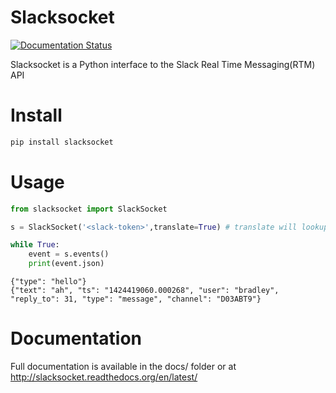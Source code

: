 # Slacksocket

[![Documentation Status](https://readthedocs.org/projects/slacksocket/badge/?version=latest)](https://readthedocs.org/projects/slacksocket/?badge=latest)

Slacksocket is a Python interface to the Slack Real Time Messaging(RTM) API

# Install

```bash
pip install slacksocket
```

# Usage

```python
from slacksocket import SlackSocket

s = SlackSocket('<slack-token>',translate=True) # translate will lookup and replace user and channel IDs with their human-readable names. default true. 

while True:
    event = s.events()
    print(event.json)
```

```
{"type": "hello"}
{"text": "ah", "ts": "1424419060.000268", "user": "bradley", "reply_to": 31, "type": "message", "channel": "D03ABT9"}
```

# Documentation

Full documentation is available in the docs/ folder or at http://slacksocket.readthedocs.org/en/latest/
